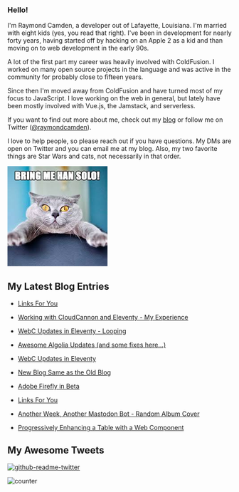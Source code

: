 ### Hello!

I'm Raymond Camden, a developer out of Lafayette, Louisiana. I'm married with eight kids (yes, you read that right). I've been in development for nearly forty years, having started off by hacking on an Apple 2 as a kid and than moving on to web development in the early 90s.

A lot of the first part my career was heavily involved with ColdFusion. I worked on many open source projects in the language and was active in the community for probably close to fifteen years. 

Since then I'm moved away from ColdFusion and have turned most of my focus to JavaScript. I love working on the web in general, but lately have been mostly involved with Vue.js, the Jamstack, and serverless. 

If you want to find out more about me, check out my [blog](https://www.raymondcamden.com) or follow me on Twitter ([@raymondcamden](https://twitter.com/raymondcamden)). 

I love to help people, so please reach out if you have questions. My DMs are open on Twitter and you can email me at my blog. Also, my two favorite things are Star Wars and cats, not necessarily in that order.

![Star Wars cat](https://raw.githubusercontent.com/cfjedimaster/cfjedimaster/master/cat.jpg)

<!-- RSS -->
## My Latest Blog Entries

* [Links For You](https://www.raymondcamden.com/2023/04/08/links-for-you)

* [Working with CloudCannon and Eleventy - My Experience](https://www.raymondcamden.com/2023/04/06/working-with-cloudcannon-and-eleventy-my-experience)

* [WebC Updates in Eleventy - Looping](https://www.raymondcamden.com/2023/04/04/webc-updates-in-eleventy-looping)

* [Awesome Algolia Updates (and some fixes here...)](https://www.raymondcamden.com/2023/03/30/awesome-algolia-updates-and-some-fixes-here)

* [WebC Updates in Eleventy](https://www.raymondcamden.com/2023/03/28/webc-updates-in-eleventy)

* [New Blog Same as the Old Blog](https://www.raymondcamden.com/2023/03/27/new-blog-same-as-the-old-blog)

* [Adobe Firefly in Beta](https://www.raymondcamden.com/2023/03/21/adobe-firefly-in-beta)

* [Links For You](https://www.raymondcamden.com/2023/03/19/links-for-you)

* [Another Week, Another Mastodon Bot - Random Album Cover](https://www.raymondcamden.com/2023/03/17/another-week-another-mastodon-bot-random-album-cover)

* [Progressively Enhancing a Table with a Web Component](https://www.raymondcamden.com/2023/03/14/progressively-enhancing-a-table-with-a-web-component)

<!-- ENDRSS -->

## My Awesome Tweets 

[![github-readme-twitter](https://github-readme-twitter.gazf.vercel.app/api?id=raymondcamden&layout=wide)](https://github.com/gazf/github-readme-twitter)

![counter](https://enzy20r2pibx5pb.m.pipedream.net)
